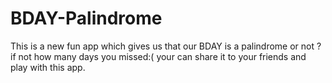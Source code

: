 # BDAY-Palindrome
This is a new fun app which gives us that our BDAY is a palindrome or not ?if not how many days you missed:(
your can share it to your friends and play with this app.
